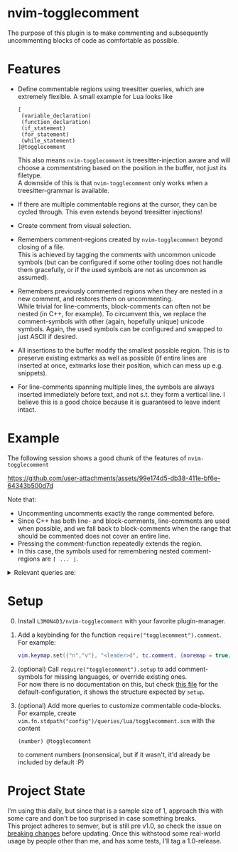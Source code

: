 # nvim-togglecomment

The purpose of this plugin is to make commenting and subsequently uncommenting
blocks of code as comfortable as possible.

# Features
* Define commentable regions using treesitter queries, which are extremely
  flexible.
  A small example for Lua looks like
  ```query
  [
   (variable_declaration)
   (function_declaration)
   (if_statement)
   (for_statement)
   (while_statement)
  ]@togglecomment
  ```
  This also means `nvim-togglecomment` is treesitter-injection aware and will
  choose a commentstring based on the position in the buffer, not just its
  filetype.  
  A downside of this is that `nvim-togglecomment` only works when a
  treesitter-grammar is available.

* If there are multiple commentable regions at the cursor, they can be cycled
  through. This even extends beyond treesitter injections!

* Create comment from visual selection.

* Remembers comment-regions created by `nvim-togglecomment` beyond closing of a
  file.  
  This is achieved by tagging the comments with uncommon unicode symbols (but
  can be configured if some other tooling does not handle them gracefully, or if
  the used symbols are not as uncommon as assumed).

* Remembers previously commented regions when they are nested in a
  new comment, and restores them on uncommenting.  
  While trivial for line-comments, block-comments can often not be nested (in
  C++, for example). To circumvent this, we replace the comment-symbols with
  other (again, hopefully unique) unicode symbols. Again, the used symbols can
  be configured and swapped to just ASCII if desired.

* All insertions to the buffer modify the smallest possible region. This is to
  preserve existing extmarks as well as possible (if entire lines are inserted
  at once, extmarks lose their position, which can mess up e.g. snippets).

* For line-comments spanning multiple lines, the symbols are always inserted
  immediately before text, and not s.t. they form a vertical line.
  I believe this is a good choice because it is guaranteed to leave indent
  intact.

# Example
The following session shows a good chunk of the features of
`nvim-togglecomment`

https://github.com/user-attachments/assets/99e174d5-db38-411e-bf6e-64343b500d7d

Note that:
* Uncommenting uncomments exactly the range commented before.
* Since C++ has both line- and block-comments, line-comments are used when
  possible, and we fall back to block-comments when the range that should be
  commented does not cover an entire line.
* Pressing the comment-function repeatedly extends the region.
* In this case, the symbols used for remembering nested comment-regions are `⌈⠀...⠀⌋`.

<details>
<summary>Relevant queries are:</summary>

* `cpp/togglecomment.scm`
```query
[
  (expression_statement)
  (for_statement)
] @togglecomment

(binary_expression
  operator: "<<" @op
  right: (_) @rhs
  (#make-range-extended! "togglecomment" @op "start" 0 0 @rhs "end_" 0 0)
)
```
* `markdown/togglecomment.scm`
```query
((fenced_code_block
  (fenced_code_block_delimiter) @fstart
  (fenced_code_block_delimiter) @fend
 )
 ; make sure to cover the entire line.
 (#make-range-extended! "togglecomment" @fstart "start" 0 0 @fend "end_" 0 0)
)

(
 [
  (section)
  (paragraph)
 ] @togglecomment
 (#trim! @togglecomment 1 1 1 1)
)
```
Where the make-range-extended directive is defined
[here](https://github.com/L3MON4D3/Dotfiles/blob/a5d8f963edc7bfc88ef59b4522e79fa6a0c24f3f/nvim/lua/init.lua#L111-L127)
and allows creating ranges from endpoints of captured nodes.
</details>



# Setup
0. Install `L3MON4D3/nvim-togglecomment` with your favorite plugin-manager.
1. Add a keybinding for the function `require("togglecomment").comment`. For
   example:

   ```lua
   vim.keymap.set({"n","v"}, "<leader>d", tc.comment, {noremap = true, silent = true})
   ```

2. (optional) Call `require("togglecomment").setup` to add comment-symbols for
   missing languages, or override existing ones.  
   For now there is no documentation on this, but check [this file](lua/togglecomment/session/init.lua)
   for the default-configuration, it shows the structure expected by `setup`.
3. (optional) Add more queries to customize commentable code-blocks.  
   For example, create `vim.fn.stdpath("config")/queries/lua/togglecomment.scm`
   with the content

   ```query
   (number) @togglecomment
   ```

   to comment numbers (nonsensical, but if it wasn't, it'd already be included
   by default :P)

# Project State
I'm using this daily, but since that is a sample size of 1, approach this with
some care and don't be too surprised in case something breaks.  
This project adheres to semver, but is still pre v1.0, so check the issue on
[breaking changes](https://github.com/L3MON4D3/nvim-togglecomment/issues/1)
before updating. Once this withstood some real-world usage by people other than
me, and has some tests, I'll tag a 1.0-release.
